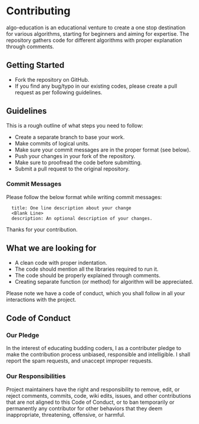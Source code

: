 # Contributing
algo-education is an educational venture to create a one stop destination for various algorithms, starting for beginners and aiming for expertise. The repository gathers
code for different algorithms with proper explanation through comments.

## Getting Started
- Fork the repository on GitHub.
- If you find any bug/typo in our existing codes, please create a pull request as per following guidelines.

## Guidelines
This is a rough outline of what steps you need to follow:

- Create a separate branch to base your work.
- Make commits of logical units.
- Make sure your commit messages are in the proper format (see below).
- Push your changes in your fork of the repository.
- Make sure to proofread the code before submitting.
- Submit a pull request to the original repository.

### Commit Messages
Please follow the below format while writing commit messages:

```
  title: One line description about your change
  <Blank Line>
  description: An optional description of your changes.
```

Thanks for your contribution.

## What we are looking for

- A clean code with proper indentation.
- The code should mention all the libraries required to run it.
- The code should be properly explained through comments.
- Creating separate function (or method) for algorithm will be appreciated.

Please note we have a code of conduct, which you shall follow in all your interactions with the project.

## Code of Conduct

### Our Pledge

In the interest of educating budding coders, I as a contributer pledge to make the contribution process unbiased, responsible and intelligible. I shall report the 
spam requests, and unaccept improper requests.

### Our Responsibilities

Project maintainers have the right and responsibility to remove, edit, or reject comments, commits, code, wiki edits, issues, and other contributions that are not
aligned to this Code of Conduct, or to ban temporarily or permanently any contributor for other behaviors that they deem inappropriate, threatening, offensive, or 
harmful.
